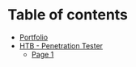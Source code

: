 # Table of contents

* [Portfolio](README.md)
* [HTB - Penetration Tester](htb-penetration-tester/README.md)
  * [Page 1](htb-penetration-tester/page-1.md)
